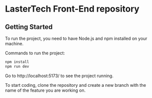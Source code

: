 # LasterTech Front-End repository

## Getting Started

To run the project, you need to have Node.js and npm installed on your machine.

Commands to run the project:

```bash
npm install
npm run dev
```

Go to http://localhost:5173/ to see the project running.

To start coding, clone the repository and create a new branch with the name of the feature you are working on.